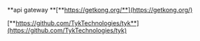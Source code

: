   
**api gateway **[**https://getkong.org/**](https://getkong.org/)

[**https://github.com/TykTechnologies/tyk**](https://github.com/TykTechnologies/tyk)

